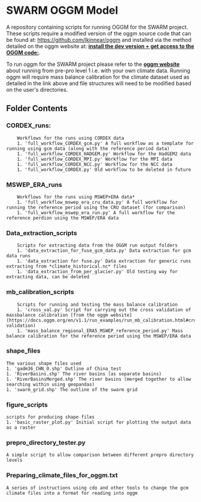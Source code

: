 # SWARM OGGM Model
 A repository containing scripts for running OGGM for the SWARM project. These scripts require a modified version of the oggm source code that can be found at:  https://github.com/lkinnear/oggm and installed via the method detailed on the oggm website at: **[install the dev version + get access to the OGGM code:](https://docs.oggm.org/en/v1.1/installing-oggm.html)**.

To run oggm for the SWARM project please refer to the **[oggm website](https://docs.oggm.org/en/v1.1/run_examples/run_mb_calibration.html)** about running from pre-pro level 1 i.e. with your own climate data.
Running oggm will require mass balance calibration for the climate dataset used as detailed in the link above and file structures will need to be modified based on the user's directories.

## Folder Contents
### CORDEX_runs: 
        Workflows for the runs using CORDEX data
        1. 'full_workflow_CORDEX_gcm.py' A full workflow as a template for running using gcm data (along with the reference period data)
        1. 'full_workflow_CORDEX_HADGEM.py' Workflow for the HadGEM2 data
        1. 'full_workflow_CORDEX_MPI.py' Workflow for the MPI data
        1. 'full_workflow_CORDEX_NCC.py' Workflow for the NCC data
        1. 'full_workflow_CORDEX.py' Old workflow to be deleted in future

### MSWEP_ERA_runs 
        Workflows for the runs using MSWEP+ERA data*
        1. 'full_workflow_mswep_era_cru_data.py' A full workflow for running the reference period using the CRU dataset (for comparison)
        1. 'full_workflow_mswep_era_run.py' A full workflow for the reference perdion using the MSWEP/ERA data

### Data_extraction_scripts 
        Scripts for extracting data from the OGGM run output folders
        1. 'data_extraction_for_fuse_gcm_data.py' Data extraction for gcm data runs
        1. 'data_extraction for fuse.py' Data extraction for generic runs extracting from *climate_historical.nc* files
        1. 'data_extraction_from_per_glacier.py' Old testing way for extracting data, can be deleted
###  mb_calibration_scripts 
        Scripts for running and testing the mass balance calibration
        1. 'cross_val.py' Script for carrying out the cross validation of massbalance calibration [from the oggm website](https://docs.oggm.org/en/v1.1/run_examples/run_mb_calibration.html#cross-validation)
        1. 'mass_balance_regional_ERA5_MSWEP_reference_period.py' Mass balance calibration for the reference period using the MSWEP/ERA data
### shape_files 
    The various shape files used
    1. 'gadm36_CHN_0.shp' Outline of China_test
    1. 'RiverBasins.shp' The river basins (as separate basins)
    1. 'RiverBasinsMerged.shp' The river basins (merged together to allow searching within using geopandas)
    1. 'swarm_grid.shp' The outline of the swarm grid
### figure_scripts 
    scripts for producing shape files
    1. 'basic_raster_plot.py' Initial script for plotting the output data as a raster


### prepro_directory_tester.py 
    A simple script to allow comparison between different prepro directory levels

### Preparing_climate_files_for_oggm.txt
    A series of instructions using cdo and other tools to change the gcm climate files into a format for reading into oggm
